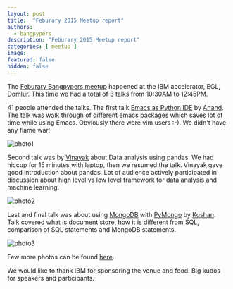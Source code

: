 ```yaml
---
layout: post
title:  "Feburary 2015 Meetup report"
authors: 
  - bangpypers
description: "Feburary 2015 Meetup report"
categories: [ meetup ]
image:
featured: false
hidden: false
---
```


The [Feburary Bangpypers meetup](http://www.meetup.com/BangPypers/events/177630412/) happened at the IBM accelerator, EGL, Domlur. This time we had a total of 3 talks from 10:30AM to 12:45PM.

41 people attended the talks. The first talk [Emacs as Python IDE](https://chillaranand.github.io/emacs-py-ide/) by
[Anand](https://github.com/chillaranand/). The talk was walk through of different emacs packages which saves
lot of time while using Emacs. Obviously there were vim users :-). We didn't have any flame war!

![photo1](https://igcdn-photos-f-a.akamaihd.net/hphotos-ak-xaf1/t51.2885-15/10990555_438232942995357_88232193_n.jpg)

Second talk was by [Vinayak](http://www.meetup.com/BangPypers/members/94675122/) about Data analysis using pandas.
We had hiccup for 15 minutes with laptop, then we resumed the talk. Vinayak gave good introduction about pandas. Lot of audience actively participated in discussion about high level vs low level framework for data analysis and machine learning.

![photo2](https://igcdn-photos-h-a.akamaihd.net/hphotos-ak-xap1/t51.2885-15/924756_784254468335863_768695691_n.jpg)

Last and final talk was about using [MongoDB](http://www.mongodb.org/) with [PyMongo](http://api.mongodb.org/python/current/) by [Kushan](http://www.meetup.com/BangPypers/members/60869972/). Talk covered what is document store, how it is different from SQL, comparison of SQL statements and MongoDB statements.

![photo3](https://lh5.googleusercontent.com/K6xWESbvslXgO1Y0xAYJa8rzGFicBpCnzLrSnpWiDJJOxRmVwnJ7jnt0YzHeoDv_E9RzXA=w1896-h888)

Few more photos can be found [here](https://drive.google.com/folderview?id=0B3vmn780gZJ9fnNNb1dJR2NtVHdOdU5fVTZnZHRMVjB4M0JvNkxDWHIybXVLcUVPOEhneFU&usp=sharing).

We would like to thank IBM for sponsoring the venue and food. Big kudos for speakers and participants.
